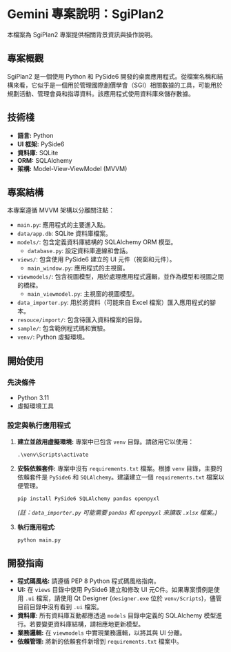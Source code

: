# Gemini 專案說明：SgiPlan2

本檔案為 SgiPlan2 專案提供相關背景資訊與操作說明。

## 專案概觀

SgiPlan2 是一個使用 Python 和 PySide6 開發的桌面應用程式。從檔案名稱和結構來看，它似乎是一個用於管理國際創價學會（SGI）相關數據的工具，可能用於規劃活動、管理會員和指導資料。該應用程式使用資料庫來儲存數據。

## 技術棧

*   **語言:** Python
*   **UI 框架:** PySide6
*   **資料庫:** SQLite
*   **ORM:** SQLAlchemy
*   **架構:** Model-View-ViewModel (MVVM)

## 專案結構

本專案遵循 MVVM 架構以分離關注點：

*   `main.py`: 應用程式的主要進入點。
*   `data/app.db`: SQLite 資料庫檔案。
*   `models/`: 包含定義資料庫結構的 SQLAlchemy ORM 模型。
    *   `database.py`: 設定資料庫連線和會話。
*   `views/`: 包含使用 PySide6 建立的 UI 元件（視窗和元件）。
    *   `main_window.py`: 應用程式的主視窗。
*   `viewmodels/`: 包含視圖模型，用於處理應用程式邏輯，並作為模型和視圖之間的橋樑。
    *   `main_viewmodel.py`: 主視窗的視圖模型。
*   `data_importer.py`: 用於將資料（可能來自 Excel 檔案）匯入應用程式的腳本。
*   `resouce/import/`: 包含待匯入資料檔案的目錄。
*   `sample/`: 包含範例程式碼和實驗。
*   `venv/`: Python 虛擬環境。

## 開始使用

### 先決條件

*   Python 3.11
*   虛擬環境工具

### 設定與執行應用程式

1.  **建立並啟用虛擬環境:**
    專案中已包含 `venv` 目錄。請啟用它以使用：
    ```shell
    .\venv\Scripts\activate
    ```

2.  **安裝依賴套件:**
    專案中沒有 `requirements.txt` 檔案。根據 `venv` 目錄，主要的依賴套件是 `PySide6` 和 `SQLAlchemy`。建議建立一個 `requirements.txt` 檔案以便管理。
    ```shell
    pip install PySide6 SQLAlchemy pandas openpyxl
    ```
    *(註：`data_importer.py` 可能需要 `pandas` 和 `openpyxl` 來讀取 `.xlsx` 檔案。)*

3.  **執行應用程式:**
    ```shell
    python main.py
    ```

## 開發指南

*   **程式碼風格:** 請遵循 PEP 8 Python 程式碼風格指南。
*   **UI:** 在 `views` 目錄中使用 PySide6 建立和修改 UI 元C件。如果專案慣例是使用 `.ui` 檔案，請使用 Qt Designer (`designer.exe` 位於 `venv/Scripts`)，儘管目前目錄中沒有看到 `.ui` 檔案。
*   **資料庫:** 所有資料庫互動都應透過 `models` 目錄中定義的 SQLAlchemy 模型進行。若要變更資料庫結構，請相應地更新模型。
*   **業務邏輯:** 在 `viewmodels` 中實現業務邏輯，以將其與 UI 分離。
*   **依賴管理:** 將新的依賴套件新增到 `requirements.txt` 檔案中。